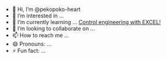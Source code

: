 - 👋 Hi, I’m @pekopoko-heart
- 👀 I’m interested in ...
- 🌱 I’m currently learning ...
     [Control engineering with EXCEL!](https://pekopoko4control.blogspot.com/)
- 💞️ I’m looking to collaborate on ...
- 📫 How to reach me ...
- 😄 Pronouns: ...
- ⚡ Fun fact: ...

<!---
pekopoko-heart/pekopoko-heart is a ✨ special ✨ repository because its `README.md` (this file) appears on your GitHub profile.
You can click the Preview link to take a look at your changes.
--->
